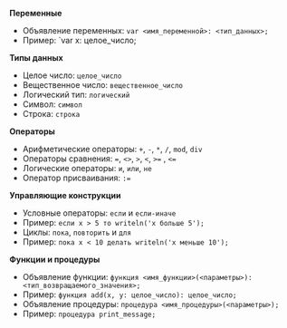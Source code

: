 **Переменные**

- Объявление переменных: `var <имя_переменной>: <тип_данных>;`
- Пример: `var x: целое_число;

**Типы данных**

- Целое число: `целое_число`
- Вещественное число: `вещественное_число`
- Логический тип: `логический`
- Символ: `символ`
- Строка: `строка`

**Операторы**

- Арифметические операторы: `+`, `-`, `*`, `/`, `mod`, `div`
- Операторы сравнения: `=`, `<>`, `>`, `<`, `>=` , `<=`
- Логические операторы: `и`, `или`, `не`
- Оператор присваивания: `:=`

**Управляющие конструкции**

- Условные операторы: `если` и `если-иначе`
- Пример: `если x > 5 то writeln('x больше 5');`
- Циклы: `пока`, `повторить` и `для`
- Пример: `пока x < 10 делать writeln('x меньше 10');`

**Функции и процедуры**

- Объявление функции: `функция <имя_функции>(<параметры>): <тип_возвращаемого_значения>;`
- Пример: `функция add(x, y: целое_число): целое_число;`
- Объявление процедуры: `процедура <имя_процедуры>(<параметры>);`
- Пример: `процедура print_message;`
